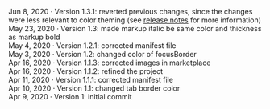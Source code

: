 Jun 8, 2020 &middot; Version 1.3.1: reverted previous changes, since the changes were less relevant to color theming (see [release notes](https://gitlab.com/dark-themes/uniform-dark-theme-vscode/-/releases) for more information)<br>
May 23, 2020 &middot; Version 1.3: made markup italic be same color and thickness as markup bold<br>
May 4, 2020 &middot; Version 1.2.1: corrected manifest file<br>
May 3, 2020 &middot; Version 1.2: changed color of focusBorder<br>
Apr 16, 2020 &middot; Version 1.1.3: corrected images in marketplace<br>
Apr 16, 2020 &middot; Version 1.1.2: refined the project<br>
Apr 11, 2020 &middot; Version 1.1.1: corrected manifest file<br>
Apr 10, 2020 &middot; Version 1.1: changed tab border color<br>
Apr 9, 2020 &middot; Version 1: initial commit